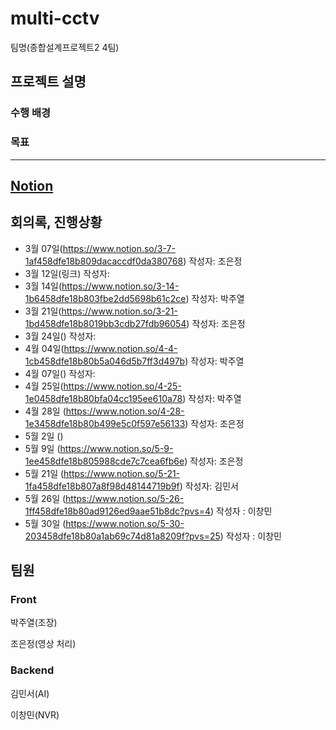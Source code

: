 # multi-cctv
팀명(종합설계프로젝트2 4팀)
## 프로젝트 설명
### 수행 배경

### 목표

-----------
## [Notion](https://www.notion.so/CCTV-1af458dfe18b80b4b78ef1e0ae57aa77)



## 회의록, 진행상황
- 3월 07일(https://www.notion.so/3-7-1af458dfe18b809dacaccdf0da380768) 작성자: 조은정
- 3월 12일(링크) 작성자: 
- 3월 14일(https://www.notion.so/3-14-1b6458dfe18b803fbe2dd5698b61c2ce) 작성자: 박주열
- 3월 21일(https://www.notion.so/3-21-1bd458dfe18b8019bb3cdb27fdb96054) 작성자: 조은정
- 3월 24일() 작성자: 
- 4월 04일(https://www.notion.so/4-4-1cb458dfe18b80b5a046d5b7ff3d497b) 작성자: 박주열
- 4월 07일() 작성자: 
- 4월 25일(https://www.notion.so/4-25-1e0458dfe18b80bfa04cc195ee610a78) 작성자: 박주열
- 4월 28일 (https://www.notion.so/4-28-1e3458dfe18b80b499e5c0f597e56133) 작성자: 조은정
- 5월 2일 ()
- 5월 9일 (https://www.notion.so/5-9-1ee458dfe18b805988cde7c7cea6fb6e) 작성자: 조은정
- 5월 21일 (https://www.notion.so/5-21-1fa458dfe18b807a8f98d48144719b9f) 작성자: 김민서
- 5월 26일 (https://www.notion.so/5-26-1ff458dfe18b80ad9126ed9aae51b8dc?pvs=4) 작성자 : 이창민
- 5월 30일 (https://www.notion.so/5-30-203458dfe18b80a1ab69c74d81a8209f?pvs=25) 작성자 : 이창민
## 팀원
### Front
박주열(조장)

조은정(영상 처리)

### Backend
김민서(AI)

이창민(NVR)



